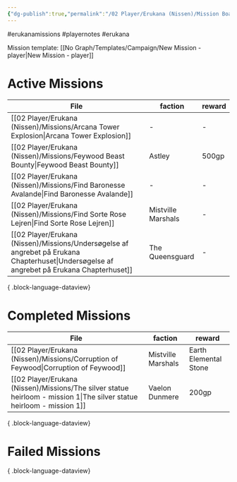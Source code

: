 ```yaml
---
{"dg-publish":true,"permalink":"/02 Player/Erukana (Nissen)/Mission Board/"}
---
```


#erukanamissions #playernotes #erukana 

Mission template: [[No Graph/Templates/Campaign/New Mission - player\|New Mission - player]]

# Active Missions

| File                                                                                                                                          | faction            | reward |
| --------------------------------------------------------------------------------------------------------------------------------------------- | ------------------ | ------ |
| [[02 Player/Erukana (Nissen)/Missions/Arcana Tower Explosion\|Arcana Tower Explosion]]                                                     | \-                 | \-     |
| [[02 Player/Erukana (Nissen)/Missions/Feywood Beast Bounty\|Feywood Beast Bounty]]                                                         | Astley             | 500gp  |
| [[02 Player/Erukana (Nissen)/Missions/Find Baronesse Avalande\|Find Baronesse Avalande]]                                                   | \-                 | \-     |
| [[02 Player/Erukana (Nissen)/Missions/Find Sorte Rose Lejren\|Find Sorte Rose Lejren]]                                                     | Mistville Marshals | \-     |
| [[02 Player/Erukana (Nissen)/Missions/Undersøgelse af angrebet på Erukana Chapterhuset\|Undersøgelse af angrebet på Erukana Chapterhuset]] | The Queensguard    | \-     |

{ .block-language-dataview}

# Completed Missions 
| File                                                                                                                      | faction            | reward                |
| ------------------------------------------------------------------------------------------------------------------------- | ------------------ | --------------------- |
| [[02 Player/Erukana (Nissen)/Missions/Corruption of Feywood\|Corruption of Feywood]]                                   | Mistville Marshals | Earth Elemental Stone |
| [[02 Player/Erukana (Nissen)/Missions/The silver statue heirloom - mission 1\|The silver statue heirloom - mission 1]] | Vaelon Dunmere     | 200gp                 |

{ .block-language-dataview}

# Failed Missions 


{ .block-language-dataview}

